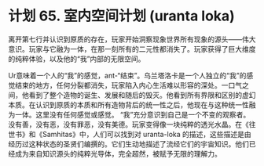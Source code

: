 # 计划 65. 室内空间计划 (uranta loka)

离开第七行并认识到原质的存在，玩家开始洞察现象世界所有现象的源头——伟大意识。玩家与它融为一体，在那一刻所有的二元性都消失了。玩家获得了巨大维度的纯粹体验，以及他的“我”内部的无限空间。

Ur意味着一个人的“我”的感觉，ant-“结束”。乌兰塔洛卡是一个人独立的“我”的感觉结束的地方，任何分裂都消失，玩家陷入内心生活难以形容的深处。一口气之间，他看到了整个造物的诞生、发展和随后的毁灭。他看到所有界限和区别的虚幻本质。在认识到原质的本质和所有造物背后的统一性之后，他现在与这种统一性融为一体。这里没有任何感觉或感觉。 “我”充分意识到自己是一个不变的观察者。没有善，没有恶，没有罪恶，没有美德。玩家变得像一块纯粹的透光水晶。在《往世书》和《Samhitas》中，人们可以找到对 uranta-loka 的描述，这些描述是由经历过这种状态的圣贤们编撰的。它们生动地描述了流经它们的宇宙知识。他们已经成为来自知识源头的纯粹光导体，完全超然，被赋予无限的理解力。
